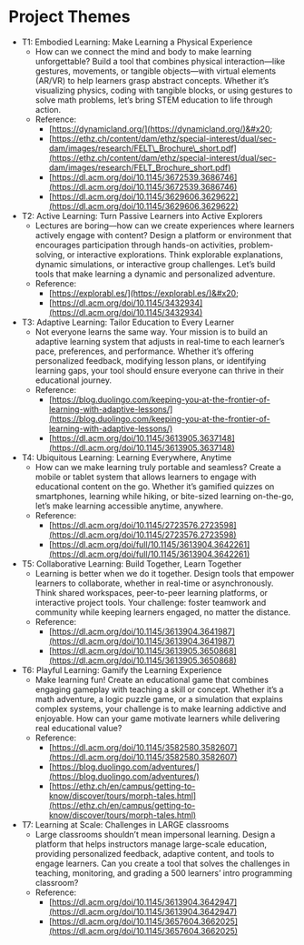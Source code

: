 # Project Themes

* T1: Embodied Learning: Make Learning a Physical Experience
  * How can we connect the mind and body to make learning unforgettable? Build a tool that combines physical interaction—like gestures, movements, or tangible objects—with virtual elements (AR/VR) to help learners grasp abstract concepts. Whether it’s visualizing physics, coding with tangible blocks, or using gestures to solve math problems, let’s bring STEM education to life through action.
  * Reference:&#x20;
    * [https://dynamicland.org/](https://dynamicland.org/)&#x20;
    * [https://ethz.ch/content/dam/ethz/special-interest/dual/sec-dam/images/research/FELT\_Brochure\_short.pdf](https://ethz.ch/content/dam/ethz/special-interest/dual/sec-dam/images/research/FELT_Brochure_short.pdf)
    * [https://dl.acm.org/doi/10.1145/3672539.3686746](https://dl.acm.org/doi/10.1145/3672539.3686746)
    * [https://dl.acm.org/doi/10.1145/3629606.3629622](https://dl.acm.org/doi/10.1145/3629606.3629622)
* T2: Active Learning: Turn Passive Learners into Active Explorers
  * Lectures are boring—how can we create experiences where learners actively engage with content? Design a platform or environment that encourages participation through hands-on activities, problem-solving, or interactive explorations. Think explorable explanations, dynamic simulations, or interactive group challenges. Let’s build tools that make learning a dynamic and personalized adventure.
  * Reference:&#x20;
    * [https://explorabl.es/](https://explorabl.es/)&#x20;
    * [https://dl.acm.org/doi/10.1145/3432934](https://dl.acm.org/doi/10.1145/3432934)
* T3: Adaptive Learning: Tailor Education to Every Learner
  * Not everyone learns the same way. Your mission is to build an adaptive learning system that adjusts in real-time to each learner’s pace, preferences, and performance. Whether it’s offering personalized feedback, modifying lesson plans, or identifying learning gaps, your tool should ensure everyone can thrive in their educational journey.
  * Reference:
    * [https://blog.duolingo.com/keeping-you-at-the-frontier-of-learning-with-adaptive-lessons/](https://blog.duolingo.com/keeping-you-at-the-frontier-of-learning-with-adaptive-lessons/)
    * [https://dl.acm.org/doi/10.1145/3613905.3637148](https://dl.acm.org/doi/10.1145/3613905.3637148)
* T4: Ubiquitous Learning: Learning Everywhere, Anytime
  * How can we make learning truly portable and seamless? Create a mobile or tablet system that allows learners to engage with educational content on the go. Whether it’s gamified quizzes on smartphones, learning while hiking, or bite-sized learning on-the-go, let’s make learning accessible anytime, anywhere.
  * Reference:
    * [https://dl.acm.org/doi/10.1145/2723576.2723598](https://dl.acm.org/doi/10.1145/2723576.2723598)
    * [https://dl.acm.org/doi/full/10.1145/3613904.3642261](https://dl.acm.org/doi/full/10.1145/3613904.3642261)
* T5: Collaborative Learning: Build Together, Learn Together
  * Learning is better when we do it together. Design tools that empower learners to collaborate, whether in real-time or asynchronously. Think shared workspaces, peer-to-peer learning platforms, or interactive project tools. Your challenge: foster teamwork and community while keeping learners engaged, no matter the distance.
  * Reference:
    * [https://dl.acm.org/doi/10.1145/3613904.3641987](https://dl.acm.org/doi/10.1145/3613904.3641987)
    * [https://dl.acm.org/doi/10.1145/3613905.3650868](https://dl.acm.org/doi/10.1145/3613905.3650868)
* T6: Playful Learning: Gamify the Learning Experience
  * Make learning fun! Create an educational game that combines engaging gameplay with teaching a skill or concept. Whether it’s a math adventure, a logic puzzle game, or a simulation that explains complex systems, your challenge is to make learning addictive and enjoyable. How can your game motivate learners while delivering real educational value?
  * Reference:
    * [https://dl.acm.org/doi/10.1145/3582580.3582607](https://dl.acm.org/doi/10.1145/3582580.3582607)
    * [https://blog.duolingo.com/adventures/](https://blog.duolingo.com/adventures/)
    * [https://ethz.ch/en/campus/getting-to-know/discover/tours/morph-tales.html](https://ethz.ch/en/campus/getting-to-know/discover/tours/morph-tales.html)
* T7: Learning at Scale: Challenges in LARGE classrooms
  * Large classrooms shouldn’t mean impersonal learning. Design a platform that helps instructors manage large-scale education, providing personalized feedback, adaptive content, and tools to engage learners. Can you create a tool that solves the challenges in teaching, monitoring, and grading a 500 learners’ intro programming classroom?
  * Reference:
    * [https://dl.acm.org/doi/10.1145/3613904.3642947](https://dl.acm.org/doi/10.1145/3613904.3642947)
    * [https://dl.acm.org/doi/10.1145/3657604.3662025](https://dl.acm.org/doi/10.1145/3657604.3662025)
